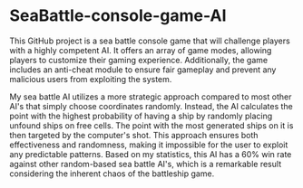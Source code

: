 # SeaBattle-console-game-AI
This GitHub project is a sea battle console game that will challenge players with a highly competent AI. It offers an array of game modes, allowing players to customize their gaming experience. Additionally, the game includes an anti-cheat module to ensure fair gameplay and prevent any malicious users from exploiting the system.

My sea battle AI utilizes a more strategic approach compared to most other AI's that simply choose coordinates randomly. Instead, the AI calculates the point with the highest probability of having a ship by randomly placing unfound ships on free cells. The point with the most generated ships on it is then targeted by the computer's shot. This approach ensures both effectiveness and randomness, making it impossible for the user to exploit any predictable patterns. Based on my statistics, this AI has a 60% win rate against other random-based sea battle AI's, which is a remarkable result considering the inherent chaos of the battleship game.
